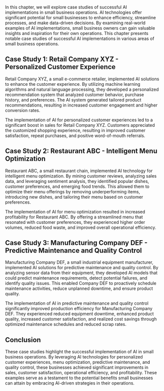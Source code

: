 
In this chapter, we will explore case studies of successful AI implementations in small business operations. AI technologies offer significant potential for small businesses to enhance efficiency, streamline processes, and make data-driven decisions. By examining real-world examples of AI implementations, small business owners can gain valuable insights and inspiration for their own operations. This chapter presents notable case studies of successful AI implementations in various areas of small business operations.

**Case Study 1: Retail Company XYZ - Personalized Customer Experience**
-----------------------------------------------------------------------

Retail Company XYZ, a small e-commerce retailer, implemented AI solutions to enhance the customer experience. By utilizing machine learning algorithms and natural language processing, they developed a personalized recommendation system that analyzed customer behavior, purchase history, and preferences. The AI system generated tailored product recommendations, resulting in increased customer engagement and higher conversion rates.

The implementation of AI for personalized customer experiences led to a significant boost in sales for Retail Company XYZ. Customers appreciated the customized shopping experience, resulting in improved customer satisfaction, repeat purchases, and positive word-of-mouth referrals.

**Case Study 2: Restaurant ABC - Intelligent Menu Optimization**
----------------------------------------------------------------

Restaurant ABC, a small restaurant chain, implemented AI technology for intelligent menu optimization. By mining customer reviews, analyzing sales data, and leveraging sentiment analysis, they identified popular dishes, customer preferences, and emerging food trends. This allowed them to optimize their menu offerings by removing underperforming items, introducing new dishes, and tailoring their menu based on customer preferences.

The implementation of AI for menu optimization resulted in increased profitability for Restaurant ABC. By offering a streamlined menu that resonated with customer preferences, they experienced higher order volumes, reduced food waste, and improved overall operational efficiency.

**Case Study 3: Manufacturing Company DEF - Predictive Maintenance and Quality Control**
----------------------------------------------------------------------------------------

Manufacturing Company DEF, a small industrial equipment manufacturer, implemented AI solutions for predictive maintenance and quality control. By analyzing sensor data from their equipment, they developed AI models that could predict maintenance requirements, detect potential failures, and identify quality issues. This enabled Company DEF to proactively schedule maintenance activities, reduce unplanned downtime, and ensure product quality.

The implementation of AI in predictive maintenance and quality control significantly improved production efficiency for Manufacturing Company DEF. They experienced reduced equipment downtime, enhanced product quality, increased customer satisfaction, and realized cost savings through optimized maintenance schedules and reduced scrap rates.

**Conclusion**
--------------

These case studies highlight the successful implementation of AI in small business operations. By leveraging AI technologies for personalized customer experiences, menu optimization, predictive maintenance, and quality control, these businesses achieved significant improvements in sales, customer satisfaction, operational efficiency, and profitability. These examples serve as a testament to the potential benefits small businesses can attain by embracing AI-driven strategies in their operations.
